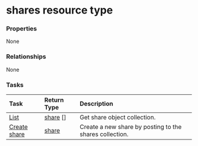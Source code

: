 # shares resource type



### Properties
None

### Relationships
None


### Tasks

| Task		   | Return Type	|Description|
|:---------------|:--------|:----------|
|[List](../api/share_list.md) | [share](share.md) [] |Get share object collection. |
|[Create share](../api/share_post_shares.md) |[share](share.md)| Create a new share by posting to the shares collection.|

<!-- uuid: 8790ab6f-66c2-4a38-a2bf-4b5ab08f101d
2015-10-16 16:12:42 UTC -->
<!-- {
  "type": "#page.annotation",
  "description": "shares resource",
  "keywords": "",
  "section": "documentation",
  "tocPath": ""
}-->